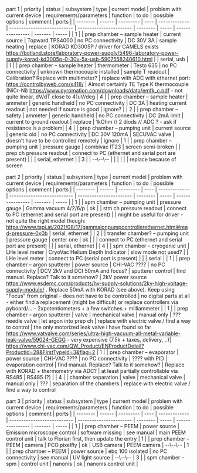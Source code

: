 part 1
| priority | status | subsystem | type | current model | problem with current device | requirements/parameters | function | to do | possible options | comment | ports |
| -------- | ------ | --------- | ---- | ------------- | --------------------------- | ----------------------- | -------- | ----- | ---------------- | ------- | ----- |
| 1 | | prep chamber – sample heater | current source | Topward TPS4000 | no PC connectivity | DC 30V 3A | sample heating | replace | KORAD KD3005P / driver for CAMELS exists https://botland.store/laboratory-power-supply/5496-laboratory-power-supply-korad-kd3005p-0-30v-5a-usb-5907558240610.html | | serial, usb |
| 1 | | prep chamber – sample heater | thermometer | Testo 635 | no PC connectivity | unknown thermocouple installed | sample T readout | Calibration? Replace with multimeter? | replace with ADC with ethernet port: https://controlbyweb.com/x418/ | Almost certainly TE Type K thermocouple (NiCr-Ni) https://www.pyromation.com/downloads/data/emfk_c.pdf - not quite linear, dV/dT close to 41uV/deg
| 4 | | prep chamber – sample heater | ammeter | generic handheld | no PC connectivity  | DC 3A | heating current readout | not needed if source is good | ignore? |
| 2 | | prep chamber – safety | ammeter | generic handheld | no PC connectivity | DC 2mA limit | current to ground readout | replace | 1kOhm // 2 diods // ADC ? - ask if resistance is a problem|
| 4 | | prep chamber – pumping unit  | current source  | generic old  | no PC connectivity  | DC 30V 120mA  | SECUVAC valve  | doesn’t have to be controlled remotely  | ignore
| 1 | | prep chamber – pumping unit  | pressure gauge  | combivac IT23  | screen semi-broken  |   | prep ch pressure readout  | connect to PC (ethernet and serial port are present) | | | serial, ethernet |
| 3 | | --\\--\\--  |   |   |   |   |   | replace because of screen

part 2
| priority | status | subsystem | type | current model | problem with current device | requirements/parameters | function | to do | possible options | comment | ports |
| -------- | ------ | --------- | ---- | ------------- | --------------------------- | ----------------------- | -------- | ----- | ---------------- | ------- | ----- |
| 1 | | spm chamber – pumping unit  | pressure gauge  | Gamma vacuum 4/2/6/p  | ok  |   | stm ch pressure readout  | connect to PC (ethernet and serial port are present) | | might be useful for driver - not quite the right model though: https://www.tspi.at/2021/08/17/gammaionpumpcontrollerethernet.html#read-pressure-0x0b | serial, ethernet |
| 2 | | transfer chamber? – pumping unit  | pressure gauge  | center one  | ok  |   |   | connect to PC (ethernet and serial port are present) | | | serial, ethernet |
| 4 | | spm chamber – cryogenic unit  | LHe level meter  | CryoVac Helium Depth Indicator  | slow mode not used?  |   | LHe level meter  | connect to PC (serial port is present) | | | serial |
| 1 | | prep chamber – argon sputterer  | power source  | CHI-VAC ????  | no PC connectivity  | DCV 2kV and DCI 50mA and focus?  | sputterer control  | find manual. Replace? Talk to it somehow? | 2kV power source https://www.esdemc.com/products/hv-supply-solutions/2kv-high-voltage-supply-module/ . Replace 50mA with KORAD (see above). Keep using "Focus" from original - does not have to be controlled | no digital parts at all - either find a replacement (might be difficult) or replace controllers via pyboard/... - 2xpotentiometers + a few switches + milliammeter | 
| 1 | | prep chamber – argon sputterer  | valve  | mechanical valve  | manual only  | ??? needle valve  | let argon into prep ch  | replace with electric valve / find a way to control | the only motorized leak valve i have found so far https://www.vatvalve.com/series/ultra-high-vacuum-all-metal-variable-leak-valve/59024-GEGG - very expensive (7.5k + taxes, delivery, ..)| https://www.chi-vac.com/QW_Product/ENProductDetail?ProductId=28&FirstTypeId=3&flag=2
| 1 | | prep chamber – evaporator  | power source  | CHI-VAC ????  | no PC connectivity  | ???? with PID  | evaporation control  | find manual. Replace? Talk to it somehow? | Replace with KORAD + thermometry via ADC? | at least partially controllable via RS485 | RS485 (?) |
| 4 | | chamber separation  | valve  | mechanical valve  | manual only  | ???  | separation of the chambers  | replace with electric valve / find a way to control

part 3
| priority | status | subsystem | type | current model | problem with current device | requirements/parameters | function | to do | possible options | comment | ports |
| -------- | ------ | --------- | ---- | ------------- | --------------------------- | ----------------------- | -------- | ----- | ---------------- | ------- | ----- |
| 1 | | prep chamber – PEEM  | power source  | Emission microscope control  | software missing  | see manual  | main PEEM control unit  | talk to Florian first, then update the entry
| 1 | | prep chamber – PEEM  | camera  | PCO.pixelfly  | ok  | USB camera  | PEEM camera  | --\\--\\--
| 1 | | prep chamber – PEEM  | power source  | ebq 100 isolated  | no PC connectivity  | see manual  | UV light source  | --\\--\\--
| 3 | | spm chamber – spm  | control unit  | nanonis  | ok  | nanonis control unit  | 





